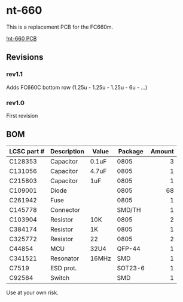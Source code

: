 # nt-660

This is a replacement PCB for the FC660m.

[!nt-660 PCB](https://i.imgur.com/b8xruV9.png)

## Revisions

### rev1.1
Adds FC660C bottom row (1.25u - 1.25u - 1.25u - 6u - ...)

### rev1.0
First revision

## BOM

| LCSC part # | Description   | Value | Package  | Amount |
| ----------- | ------------- | ----- | -------- | ------:|
| C128353     | Capacitor     | 0.1uF | 0805     | 3      |
| C131056     | Capacitor     | 4.7uF | 0805     | 1      |
| C215803     | Capacitor     | 1uF   | 0805     | 1      |
| C109001     | Diode         |       | 0805     | 68     |
| C261942     | Fuse          |       | 0805     | 1      |
| C145778     | Connector     |       | SMD/TH   | 1      |
| C103904     | Resistor      | 10K   | 0805     | 2      |
| C384174     | Resistor      | 1K    | 0805     | 1      |
| C325772     | Resistor      | 22    | 0805     | 2      |
| C44854      | MCU           | 32U4  | QFP-44   | 1      |
| C341521     | Resonator     | 16MHz | SMD      | 1      |
| C7519       | ESD prot.     |       | SOT23-6  | 1      |
| C92584      | Switch        |       | SMD      | 1      |

Use at your own risk.
